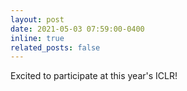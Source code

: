 ```yaml
---
layout: post
date: 2021-05-03 07:59:00-0400
inline: true
related_posts: false
---
```


Excited to participate at this year's ICLR!
